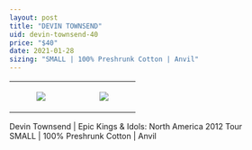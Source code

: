 ```yaml
---
layout: post
title: "DEVIN TOWNSEND"
uid: devin-townsend-40
price: "$40"
date: 2021-01-28
sizing: "SMALL | 100% Preshrunk Cotton | Anvil"
---
```




<table style="width:100%;"><tr><td style="vertical-align:top;">
      <figure class="tmblr-full" data-orig-height="2048" data-orig-width="1365" data-orig-src="https://concertshirts.netlify.app/shirts/0257/0257-01.jpg"><img src="https://64.media.tumblr.com/3da808b962e014292f58ef92fddbf51f/be2a2ed33ea2d487-d9/s540x810/3ff18a1fa74324324690edd268223ed8e53125a5.jpg" data-orig-height="2048" data-orig-width="1365" data-orig-src="https://concertshirts.netlify.app/shirts/0257/0257-01.jpg"/></figure></td>
    <td style="vertical-align:top;">
      <figure class="tmblr-full" data-orig-height="2048" data-orig-width="1365" data-orig-src="https://concertshirts.netlify.app/shirts/0257/0257-02.jpg"><img src="https://64.media.tumblr.com/f5370aecec7134763b59c948aa799dcc/be2a2ed33ea2d487-ee/s540x810/57c963fa8f0be6c4756179e56938ff44f5a04b7d.jpg" data-orig-height="2048" data-orig-width="1365" data-orig-src="https://concertshirts.netlify.app/shirts/0257/0257-02.jpg"/></figure></td>
  </tr></table><p>
  Devin Townsend | Epic Kings &amp; Idols: North America 2012 Tour<br/>SMALL | 100% Preshrunk Cotton | Anvil
</p>
